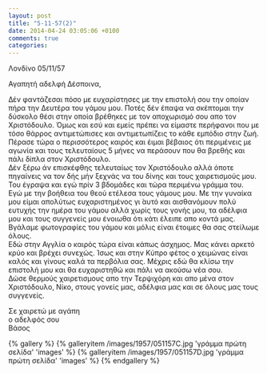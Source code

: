 ```yaml
---
layout: post
title: "5-11-57(2)"
date: 2014-04-24 03:05:06 +0100
comments: true
categories: 
---
```



Λονδίνο 05/11/57

Αγαπητή αδελφή Δέσποινα,

Δέν φαντάζεσαι πόσο με ευχαρίστησες με την επιστολή σου την οποίαν πήρα την Δευτέρα του γάμου μου. Ποτές δέν έπαψα να σκέπτομαι την δύσκολο θέσι στην οποία βρέθηκες με τον αποχωρισμό σου απο τον Χριστόδουλο. Όμως και εσύ και εμείς πρέπει να είμαστε περήφανοι που με τόσο θάρρος αντιμετώπισες και αντιμετωπίζεις το κάθε εμπόδιο στην ζωή. Πέρασε τώρα ο περισσότερος καιρός και έιμαι βέβαιος ότι περιμένεις με αγωνία και τους τελευταίους 5 μήνες να περάσουν που θα βρεθής και πάλι δίπλα στον Χριστόδουλο.<br/> 
Δέν ξέρω άν επισκέφθης τελευταίως τον Χριστόδουλο αλλά όποτε πηγαίνεις να τον δής μήν ξεχνάς να του δίνης και τους χαιρετισμούς μου. Του έγραψα και εγώ πρίν 3 βδομάδες και τώρα περιμένω γράμμα του.<br/> 
Εγώ με την βοήθεια του θεού ετέλεσα τους γάμους μου. Με την γυναίκα μου είμαι απολύτως ευχαριστημένος γι ́αυτό και αισθανόμουν πολύ ευτυχής την ημέρα του γάμου αλλά χωρίς τους γονής μου, τα αδέλφια μου και τους συγγενείς μου ένοιωθα ότι κάτι έλειπε απο κοντά μας. Βγάλαμε φωτογραφίες του γάμου και μόλις είναι έτοιμες θα σας στείλωμε όλους.<br/> 
Εδώ στην Αγγλία ο καιρός τώρα είναι κάπως άσχημος. Μας κάνει αρκετό κρύο και βρέχει συνεχώς. Ίσως και στην Κύπρο φέτος ο χειμώνας είναι καλός και γίνους καλά τα περβόλια σας. Μέχρις εδώ θα κλίσω την επιστολή μου και θα ευχαριστηθώ και πάλι να ακούσω νέα σου.<br/> 
Δώσε θερμούς χαιρετισμους απο την Τερψιχόρη και απο μένα στον Χριστόδουλο, Νίκο, στους γονείς μας, αδέλφια μας και σε όλους μας τους συγγενείς.

Σε χαιρετώ με αγάπη<br/>
ο αδελφός σου<br/>
Βάσος

{% gallery %}
  {% galleryitem /images/1957/051157C.jpg 'γράμμα πρώτη σελίδα' 'images' %}
  {% galleryitem /images/1957/051157D.jpg 'γράμμα πρώτη σελίδα' 'images' %}
{% endgallery %}

